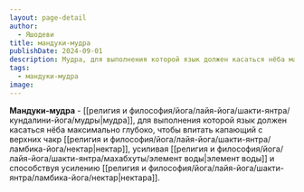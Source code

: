 ```yaml
---
layout: page-detail
author:
  - Яшодеви
title: мандуки-мудра
publishDate: 2024-09-01
description: Мудра, для выполнения которой язык должен касаться нёба максимально глубоко, чтобы впитать капающий с верхних чакр нектар, усиливая элемент воды и способствуя усилению нектара.
tags:
  - мандуки-мудра
image:
---
```

**Мандуки-мудра** -  [[религия и философия/йога/лайя-йога/шакти-янтра/кундалини-йога/мудры|мудра]], для выполнения которой язык должен касаться нёба максимально глубоко, чтобы впитать капающий с верхних чакр [[религия и философия/йога/лайя-йога/шакти-янтра/ламбика-йога/нектар|нектар]], усиливая [[религия и философия/йога/лайя-йога/шакти-янтра/махабхуты/элемент воды|элемент воды]] и способствуя усилению [[религия и философия/йога/лайя-йога/шакти-янтра/ламбика-йога/нектар|нектара]].

